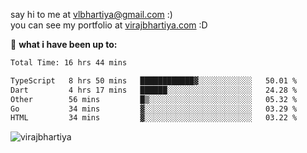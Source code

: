 say hi to me at [vlbhartiya@gmail.com](mailto:vlbhartiya@gmail.com) :)<br/>
you can see my portfolio at [virajbhartiya.com](https://virajbhartiya.com) :D<br/>


🚀 **what i have been up to:**

<!--START_SECTION:waka-->

```txt
Total Time: 16 hrs 44 mins

TypeScript   8 hrs 50 mins   ████████████▓░░░░░░░░░░░░   50.01 %
Dart         4 hrs 17 mins   ██████░░░░░░░░░░░░░░░░░░░   24.28 %
Other        56 mins         █▒░░░░░░░░░░░░░░░░░░░░░░░   05.32 %
Go           34 mins         ▓░░░░░░░░░░░░░░░░░░░░░░░░   03.29 %
HTML         34 mins         ▓░░░░░░░░░░░░░░░░░░░░░░░░   03.22 %
```

<!--END_SECTION:waka-->

<p align="left"> <img src="https://komarev.com/ghpvc/?username=virajbhartiya&color=blue" alt="virajbhartiya" /> </p>
